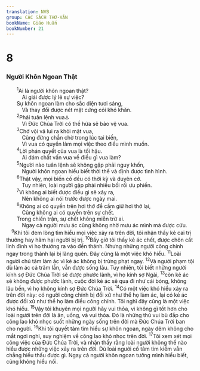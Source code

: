 ```yaml
---
translation: NVB
group: CÁC SÁCH THƠ-VĂN
bookName: Giáo Huấn 
bookNumber: 21
---
```


<div class="title"><h1>8</h1><h3>Người Khôn Ngoan Thật </h3></div>
<span class="verse tr_8_1">  <sup>1</sup>Ai là người khôn ngoan thật? <br/>   Ai giải được lý lẽ sự việc? <br/>  Sự khôn ngoan làm cho sắc diện tươi sáng, <br/>   Và thay đổi được nét mặt cứng cỏi khó khăn. <br/></span>
<span class="verse tr_8_2">  <sup>2</sup>Phải tuân lệnh vua<a data-toggle="tooltip" data-placement="bottom" title="Hy bá có từ ‘tôi’ ở đầu câu, có thể do viết lầm">⚓</a><br/>   Vì Đức Chúa Trời có thề hứa sẽ bảo vệ vua. <br/></span>
<span class="verse tr_8_3">  <sup>3</sup>Chớ vội vã lui ra khỏi mặt vua, <br/>   Cũng đừng chần chờ trong lúc tai biến, <br/>   Vì vua có quyền làm mọi việc theo điều mình muốn. <br/></span>
<span class="verse tr_8_4">  <sup>4</sup>Lời phán quyết của vua là tối hậu. <br/>   Ai dám chất vấn vua về điều gì vua làm? <br/></span>
<span class="verse tr_8_5">  <sup>5</sup>Người nào tuân lệnh sẽ không gặp phải nguy khốn, <br/>   Người khôn ngoan hiểu biết thời thế và định được tình hình. <br/></span>
<span class="verse tr_8_6">  <sup>6</sup>Thật vậy, mọi biến cố đều có thời kỳ và duyên cớ. <br/>   Tuy nhiên, loài người gặp phải nhiều bối rối ưu phiền. <br/></span>
<span class="verse tr_8_7">  <sup>7</sup>Vì không ai biết được điều gì sẽ xảy ra, <br/>   Nên không ai nói trước được ngày mai. <br/></span>
<span class="verse tr_8_8">  <sup>8</sup>Không ai có quyền trên hơi thở để cầm giữ hơi thở lại, <br/>   Cũng không ai có quyền trên sự chết. <br/>  Trong chiến trận, sự chết không miễn trừ ai. <br/>   Ngay cả người mưu ác cũng không nhờ mưu ác mình mà được cứu. <br/></span>
<span class="verse tr_8_9"> <sup>9</sup>Khi tôi đem lòng tìm hiểu mọi việc xảy ra trên đời, tôi nhận thấy kẻ cai trị thường hay hãm hại người bị trị. </span>
<span class="verse tr_8_10"><sup>10</sup>Bấy giờ tôi thấy kẻ ác chết, được chôn cất linh đình vì họ thường ra vào đền thánh. Nhưng những người công chính ngay trong thành lại bị lãng quên. Đây cũng là một việc khó hiểu. </span>
<span class="verse tr_8_11"><sup>11</sup>Loài người chú tâm làm ác vì kẻ ác không bị trừng phạt ngay. </span>
<span class="verse tr_8_12"><sup>12</sup>Và người phạm tội dù làm ác cả trăm lần, vẫn được sống lâu. Tuy nhiên, tôi biết những người kính sợ Đức Chúa Trời sẽ được phước lành, vì họ kính sợ Ngài, </span>
<span class="verse tr_8_13"><sup>13</sup>còn kẻ ác sẽ không được phước lành, cuộc đời kẻ ác sẽ qua đi như cái bóng, không lâu bền, vì họ không kính sợ Đức Chúa Trời. </span>
<span class="verse tr_8_14"><sup>14</sup>Có một việc khó hiểu xảy ra trên đời này: có người công chính bị đối xử như thể họ làm ác, lại có kẻ ác được đối xử như thể họ làm điều công chính. Tôi nghĩ đây cũng là một việc khó hiểu. </span>
<span class="verse tr_8_15"><sup>15</sup>Vậy tôi khuyên mọi người hãy vui thỏa, vì không gì tốt hơn cho loài người trên đời là ăn, uống, và vui thỏa. Đó là những thú vui bù đắp cho công lao khó nhọc suốt những ngày sống trên đời mà Đức Chúa Trời ban cho người. </span>
<span class="verse tr_8_16"><sup>16</sup>Khi tôi quyết tâm tìm hiểu sự khôn ngoan, ngày đêm không cho mắt ngơi nghỉ, suy nghiệm về công lao khó nhọc trên đời. </span>
<span class="verse tr_8_17"><sup>17</sup>Tôi xem xét mọi công việc của Đức Chúa Trời, và nhận thấy rằng loài người không thể nào hiểu được những việc xảy ra trên đời. Dù loài người cố tâm tìm kiếm vẫn chẳng hiểu thấu được gì. Ngay cả người khôn ngoan tưởng mình hiểu biết, cũng không hiểu nổi. <br/></span>
